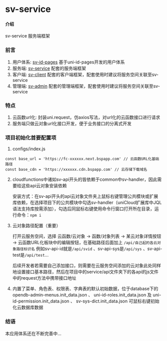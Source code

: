 # sv-service

#### 介绍
sv-service 服务端框架

### 前言
1. 用户体系: [sv-id-pages](https://ext.dcloud.net.cn/plugin?id=15141) 基于uni-id-pages开发的用户体系
2. 服务端: [sv-service](https://ext.dcloud.net.cn/plugin?id=16529) 配套的服务端框架
3. 客户端: [sv-client](https://ext.dcloud.net.cn/plugin?id=16530) 配套的客户端框架，配套使用时建议将服务空间关联至sv-service
4. 管理端: [sv-admin](https://ext.dcloud.net.cn/plugin?id=16531) 配套的管理端框架，配套使用时建议将服务空间关联至sv-service

### 特点
1. 云函数url化: 封装uni.request，仿axios写法，对url化的云函数接口进行请求
2. 服务端只做云对象url化接口开发，便于业务接口的分离式开发

### 项目初始化首要配置项
1. configs/index.js
```
const base_url = 'https://fc-xxxxxx.next.bspapp.com' // 云函数URL化基础路径
const base_cdn = 'https://xxxxxx.cdn.bspapp.com' // 云存储下载域名
```

2. cloudfunctions中诸如sv-api开头的皆依赖于common中sv-handler，因此需要给这些api云对象安装依赖

    安装方式：在sv-api开头的api云对象文件夹上鼠标右键管理公共模块或扩展库依赖，在选择项目下的公共模块中勾选sv-handler（uniCloud扩展库中JQL语法支持库按需添加），勾选后同鼠标右键使用命令行窗口打开所在目录，运行命令：`npm i`
  

3. 云对象路径配置（重要）

    打开云服务空间，选择 云函数/云对象 -> 函数/对象列表 -> 某云对象详情按钮 -> 云函数URL化板块中的编辑按钮，在基础路径后面加上 `/api/自己起的各云对象路径标识名` 例如sv-api-id就是`/api/svid` 、sv-api-sys是`/api/sys` 、sv-api-test是`/api/test`... 

    后续开发者若需要自己添加接口，则需要在云服务空间添加的云对象此处同样地设置接口基本路径，然后在项目中的service/api文件夹下的各api的js文件中的request方法中携带接口地址
    

4. 内置了菜单、角色表、权限表、字典表的默认初始数据，位于database下的 opendb-admin-menus.init_data.json 、 uni-id-roles.init_data.json 及  uni-id-permission.init_data.json 、 sv-sys-dict.init_data.json 可鼠标右键初始化云数据库数据


### 结语
本应用体系还在不断完善中...